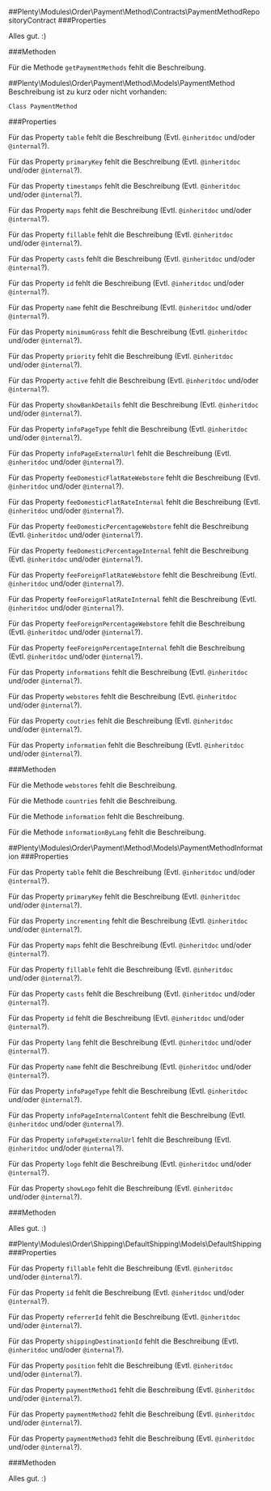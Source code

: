 ##Plenty\Modules\Order\Payment\Method\Contracts\PaymentMethodRepositoryContract
###Properties

Alles gut. :)

###Methoden

Für die Methode `getPaymentMethods` fehlt die Beschreibung.

##Plenty\Modules\Order\Payment\Method\Models\PaymentMethod
Beschreibung ist zu kurz oder nicht vorhanden:

    Class PaymentMethod

###Properties

Für das Property `table` fehlt die Beschreibung (Evtl. `@inheritdoc` und/oder `@internal`?).

Für das Property `primaryKey` fehlt die Beschreibung (Evtl. `@inheritdoc` und/oder `@internal`?).

Für das Property `timestamps` fehlt die Beschreibung (Evtl. `@inheritdoc` und/oder `@internal`?).

Für das Property `maps` fehlt die Beschreibung (Evtl. `@inheritdoc` und/oder `@internal`?).

Für das Property `fillable` fehlt die Beschreibung (Evtl. `@inheritdoc` und/oder `@internal`?).

Für das Property `casts` fehlt die Beschreibung (Evtl. `@inheritdoc` und/oder `@internal`?).

Für das Property `id` fehlt die Beschreibung (Evtl. `@inheritdoc` und/oder `@internal`?).

Für das Property `name` fehlt die Beschreibung (Evtl. `@inheritdoc` und/oder `@internal`?).

Für das Property `minimumGross` fehlt die Beschreibung (Evtl. `@inheritdoc` und/oder `@internal`?).

Für das Property `priority` fehlt die Beschreibung (Evtl. `@inheritdoc` und/oder `@internal`?).

Für das Property `active` fehlt die Beschreibung (Evtl. `@inheritdoc` und/oder `@internal`?).

Für das Property `showBankDetails` fehlt die Beschreibung (Evtl. `@inheritdoc` und/oder `@internal`?).

Für das Property `infoPageType` fehlt die Beschreibung (Evtl. `@inheritdoc` und/oder `@internal`?).

Für das Property `infoPageExternalUrl` fehlt die Beschreibung (Evtl. `@inheritdoc` und/oder `@internal`?).

Für das Property `feeDomesticFlatRateWebstore` fehlt die Beschreibung (Evtl. `@inheritdoc` und/oder `@internal`?).

Für das Property `feeDomesticFlatRateInternal` fehlt die Beschreibung (Evtl. `@inheritdoc` und/oder `@internal`?).

Für das Property `feeDomesticPercentageWebstore` fehlt die Beschreibung (Evtl. `@inheritdoc` und/oder `@internal`?).

Für das Property `feeDomesticPercentageInternal` fehlt die Beschreibung (Evtl. `@inheritdoc` und/oder `@internal`?).

Für das Property `feeForeignFlatRateWebstore` fehlt die Beschreibung (Evtl. `@inheritdoc` und/oder `@internal`?).

Für das Property `feeForeignFlatRateInternal` fehlt die Beschreibung (Evtl. `@inheritdoc` und/oder `@internal`?).

Für das Property `feeForeignPercentageWebstore` fehlt die Beschreibung (Evtl. `@inheritdoc` und/oder `@internal`?).

Für das Property `feeForeignPercentageInternal` fehlt die Beschreibung (Evtl. `@inheritdoc` und/oder `@internal`?).

Für das Property `informations` fehlt die Beschreibung (Evtl. `@inheritdoc` und/oder `@internal`?).

Für das Property `webstores` fehlt die Beschreibung (Evtl. `@inheritdoc` und/oder `@internal`?).

Für das Property `coutries` fehlt die Beschreibung (Evtl. `@inheritdoc` und/oder `@internal`?).

Für das Property `information` fehlt die Beschreibung (Evtl. `@inheritdoc` und/oder `@internal`?).

###Methoden

Für die Methode `webstores` fehlt die Beschreibung.

Für die Methode `countries` fehlt die Beschreibung.

Für die Methode `information` fehlt die Beschreibung.

Für die Methode `informationByLang` fehlt die Beschreibung.

##Plenty\Modules\Order\Payment\Method\Models\PaymentMethodInformation
###Properties

Für das Property `table` fehlt die Beschreibung (Evtl. `@inheritdoc` und/oder `@internal`?).

Für das Property `primaryKey` fehlt die Beschreibung (Evtl. `@inheritdoc` und/oder `@internal`?).

Für das Property `incrementing` fehlt die Beschreibung (Evtl. `@inheritdoc` und/oder `@internal`?).

Für das Property `maps` fehlt die Beschreibung (Evtl. `@inheritdoc` und/oder `@internal`?).

Für das Property `fillable` fehlt die Beschreibung (Evtl. `@inheritdoc` und/oder `@internal`?).

Für das Property `casts` fehlt die Beschreibung (Evtl. `@inheritdoc` und/oder `@internal`?).

Für das Property `id` fehlt die Beschreibung (Evtl. `@inheritdoc` und/oder `@internal`?).

Für das Property `lang` fehlt die Beschreibung (Evtl. `@inheritdoc` und/oder `@internal`?).

Für das Property `name` fehlt die Beschreibung (Evtl. `@inheritdoc` und/oder `@internal`?).

Für das Property `infoPageType` fehlt die Beschreibung (Evtl. `@inheritdoc` und/oder `@internal`?).

Für das Property `infoPageInternalContent` fehlt die Beschreibung (Evtl. `@inheritdoc` und/oder `@internal`?).

Für das Property `infoPageExternalUrl` fehlt die Beschreibung (Evtl. `@inheritdoc` und/oder `@internal`?).

Für das Property `logo` fehlt die Beschreibung (Evtl. `@inheritdoc` und/oder `@internal`?).

Für das Property `showLogo` fehlt die Beschreibung (Evtl. `@inheritdoc` und/oder `@internal`?).

###Methoden

Alles gut. :)

##Plenty\Modules\Order\Shipping\DefaultShipping\Models\DefaultShipping
###Properties

Für das Property `fillable` fehlt die Beschreibung (Evtl. `@inheritdoc` und/oder `@internal`?).

Für das Property `id` fehlt die Beschreibung (Evtl. `@inheritdoc` und/oder `@internal`?).

Für das Property `referrerId` fehlt die Beschreibung (Evtl. `@inheritdoc` und/oder `@internal`?).

Für das Property `shippingDestinationId` fehlt die Beschreibung (Evtl. `@inheritdoc` und/oder `@internal`?).

Für das Property `position` fehlt die Beschreibung (Evtl. `@inheritdoc` und/oder `@internal`?).

Für das Property `paymentMethod1` fehlt die Beschreibung (Evtl. `@inheritdoc` und/oder `@internal`?).

Für das Property `paymentMethod2` fehlt die Beschreibung (Evtl. `@inheritdoc` und/oder `@internal`?).

Für das Property `paymentMethod3` fehlt die Beschreibung (Evtl. `@inheritdoc` und/oder `@internal`?).

###Methoden

Alles gut. :)

